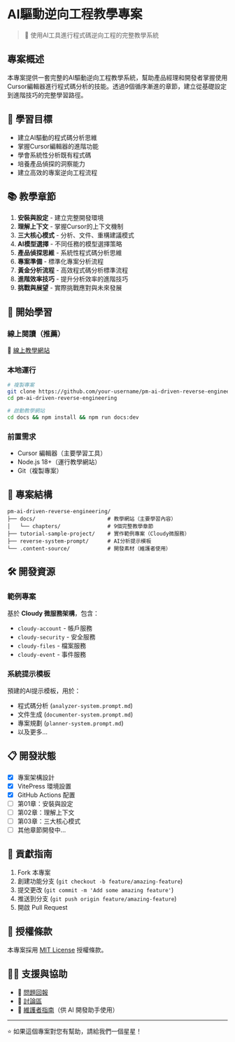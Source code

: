 # AI驅動逆向工程教學專案

> 🤖 使用AI工具進行程式碼逆向工程的完整教學系統

## 專案概述

本專案提供一套完整的AI驅動逆向工程教學系統，幫助產品經理和開發者掌握使用Cursor編輯器進行程式碼分析的技能。透過9個循序漸進的章節，建立從基礎設定到進階技巧的完整學習路徑。

## 🎯 學習目標

- 建立AI驅動的程式碼分析思維
- 掌握Cursor編輯器的進階功能  
- 學會系統性分析既有程式碼
- 培養產品偵探的洞察能力
- 建立高效的專案逆向工程流程

## 📚 教學章節

1. **安裝與設定** - 建立完整開發環境
2. **理解上下文** - 掌握Cursor的上下文機制
3. **三大核心模式** - 分析、文件、重構建議模式
4. **AI模型選擇** - 不同任務的模型選擇策略
5. **產品偵探思維** - 系統性程式碼分析思維
6. **專案準備** - 標準化專案分析流程
7. **黃金分析流程** - 高效程式碼分析標準流程
8. **進階效率技巧** - 提升分析效率的進階技巧
9. **挑戰與展望** - 實際挑戰應對與未來發展

## 🚀 開始學習

### 線上閱讀（推薦）
📖 [線上教學網站](https://your-username.github.io/pm-ai-driven-reverse-engineering)

### 本地運行
```bash
# 複製專案
git clone https://github.com/your-username/pm-ai-driven-reverse-engineering.git
cd pm-ai-driven-reverse-engineering

# 啟動教學網站
cd docs && npm install && npm run docs:dev
```

### 前置需求
- Cursor 編輯器（主要學習工具）
- Node.js 18+（運行教學網站）
- Git（複製專案）

## 📁 專案結構

```
pm-ai-driven-reverse-engineering/
├── docs/                       # 教學網站（主要學習內容）
│   └── chapters/               # 9個完整教學章節
├── tutorial-sample-project/    # 實作範例專案（Cloudy微服務）
├── reverse-system-prompt/      # AI分析提示模板
└── .content-source/            # 開發素材（維護者使用）
```

## 🛠️ 開發資源

### 範例專案
基於 **Cloudy 微服務架構**，包含：
- `cloudy-account` - 帳戶服務
- `cloudy-security` - 安全服務  
- `cloudy-files` - 檔案服務
- `cloudy-event` - 事件服務

### 系統提示模板
預建的AI提示模板，用於：
- 程式碼分析 (`analyzer-system.prompt.md`)
- 文件生成 (`documenter-system.prompt.md`)
- 專案規劃 (`planner-system.prompt.md`)
- 以及更多...

## 📋 開發狀態

- [x] 專案架構設計
- [x] VitePress 環境設置
- [x] GitHub Actions 配置
- [ ] 第01章：安裝與設定
- [ ] 第02章：理解上下文
- [ ] 第03章：三大核心模式
- [ ] 其他章節開發中...

## 🤝 貢獻指南

1. Fork 本專案
2. 創建功能分支 (`git checkout -b feature/amazing-feature`)
3. 提交更改 (`git commit -m 'Add some amazing feature'`)
4. 推送到分支 (`git push origin feature/amazing-feature`)
5. 開啟 Pull Request

## 📄 授權條款

本專案採用 [MIT License](LICENSE) 授權條款。

## 🙋‍♂️ 支援與協助

- 🐛 [問題回報](https://github.com/your-username/pm-ai-driven-reverse-engineering/issues)
- 💬 [討論區](https://github.com/your-username/pm-ai-driven-reverse-engineering/discussions)
- 📖 [維護者指南](CLAUDE.md)（供 AI 開發助手使用）

---

⭐ 如果這個專案對您有幫助，請給我們一個星星！
